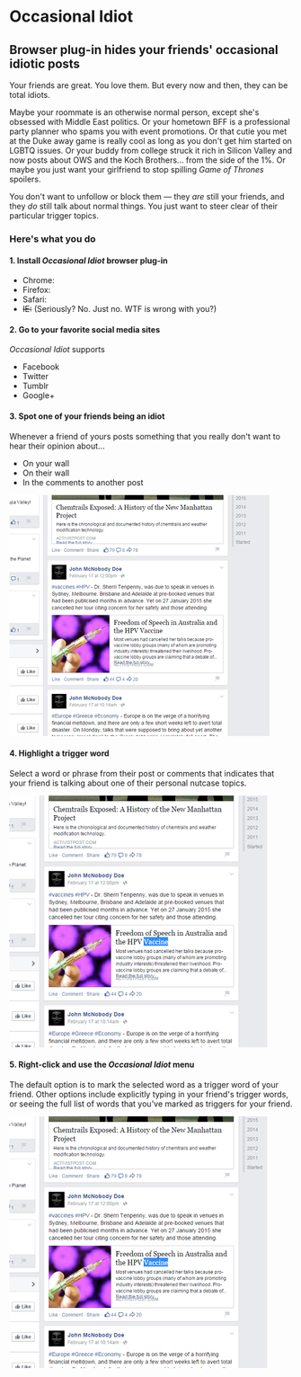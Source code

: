 # Occasional Idiot
## Browser plug-in hides your friends' occasional idiotic posts

Your friends are great. You love them. But every now and then, they can be total idiots.

Maybe your roommate is an otherwise normal person, except she's obsessed with Middle East politics. Or your hometown BFF is a professional party planner who spams you with event promotions. Or that cutie you met at the Duke away game is really cool as long as you don't get him started on LGBTQ issues. Or your buddy from college struck it rich in Silicon Valley and now posts about OWS and the Koch Brothers... from the side of the 1%. Or maybe you just want your girlfriend to stop spilling <i>Game of Thrones</i> spoilers.

You don't want to unfollow or block them &mdash; they <i>are</i> still your friends, and they <i>do</i> still talk about normal things. You just want to steer clear of their particular trigger topics.

### Here's what you do

#### 1. Install <i>Occasional Idiot</i> browser plug-in

* Chrome:
* Firefox:
* Safari:
* <strike>IE:</strike> (Seriously? No. Just no. WTF is wrong with you?)

#### 2. Go to your favorite social media sites

<i>Occasional Idiot</i> supports
* Facebook
* Twitter
* Tumblr
* Google+

#### 3. Spot one of your friends being an idiot

Whenever a friend of yours posts something that you really don't want to hear their opinion about...
* On your wall
* On their wall
* In the comments to another post

!["Screenshot from Facebook showing user John M. Doe posting links about vaccines and chemtrails"](/gfx/sampleworkflow/screenshot-fb-vaccines.png?raw=true "'Great, there goes John about vaccines again.'")

#### 4. Highlight a trigger word

Select a word or phrase from their post or comments that indicates that your friend is talking about one of their personal nutcase topics.

!["Same screenshot as before, but with the word 'Vaccine' selected."](/gfx/sampleworkflow/screenshot-fb-vaccines-highlight.png?raw=true "'Let's mark 'Vaccine' as one of John's trigger words...'")

#### 5. Right-click and use the <i>Occasional Idiot</i> menu

The default option is to mark the selected word as a trigger word of your friend. Other options include explicitly typing in your friend's trigger words, or seeing the full list of words that you've marked as triggers for your friend.

!["Screenshot from Facebook with the 'Occasional Idiot' plug-in context menu, selecting the option 'Hide John M. Doe from conversations involving 'Vaccine'."](/gfx/sampleworkflow/screenshot-fb-vaccines-highlight.png?raw=true "Marking 'Vaccine' as a trigger word for John McNobody Doe.")



